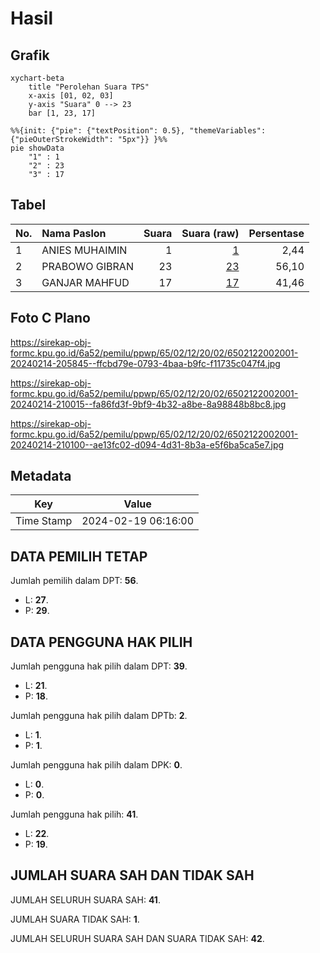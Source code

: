 # Hasil

## Grafik

```mermaid
xychart-beta
    title "Perolehan Suara TPS"
    x-axis [01, 02, 03]
    y-axis "Suara" 0 --> 23
    bar [1, 23, 17]
```

```mermaid
%%{init: {"pie": {"textPosition": 0.5}, "themeVariables": {"pieOuterStrokeWidth": "5px"}} }%%
pie showData
    "1" : 1
    "2" : 23
    "3" : 17
```

## Tabel

| No. | Nama Paslon    | Suara | Suara (raw) | Persentase |
|:--- |:-------------- | -----:| -----------:| ----------:|
| 1   | ANIES MUHAIMIN | 1     | [1][p-1]    | 2,44       |
| 2   | PRABOWO GIBRAN | 23    | [23][p-2]   | 56,10      |
| 3   | GANJAR MAHFUD  | 17    | [17][p-3]   | 41,46      |


[p-1]: https://github.com/gigit-pemilu/pemilu-2024-65-kalimantan-utara/blob/main/pilpres/hitung-suara/sub/65-kalimantan-utara/sub/02-malinau/sub/12-mentarang-hulu/sub/2002-lung-kebinu/sub/001-tps/sub/paslon-1.txt
[p-2]: https://github.com/gigit-pemilu/pemilu-2024-65-kalimantan-utara/blob/main/pilpres/hitung-suara/sub/65-kalimantan-utara/sub/02-malinau/sub/12-mentarang-hulu/sub/2002-lung-kebinu/sub/001-tps/sub/paslon-2.txt
[p-3]: https://github.com/gigit-pemilu/pemilu-2024-65-kalimantan-utara/blob/main/pilpres/hitung-suara/sub/65-kalimantan-utara/sub/02-malinau/sub/12-mentarang-hulu/sub/2002-lung-kebinu/sub/001-tps/sub/paslon-3.txt

## Foto C Plano

https://sirekap-obj-formc.kpu.go.id/6a52/pemilu/ppwp/65/02/12/20/02/6502122002001-20240214-205845--ffcbd79e-0793-4baa-b9fc-f11735c047f4.jpg

https://sirekap-obj-formc.kpu.go.id/6a52/pemilu/ppwp/65/02/12/20/02/6502122002001-20240214-210015--fa86fd3f-9bf9-4b32-a8be-8a98848b8bc8.jpg

https://sirekap-obj-formc.kpu.go.id/6a52/pemilu/ppwp/65/02/12/20/02/6502122002001-20240214-210100--ae13fc02-d094-4d31-8b3a-e5f6ba5ca5e7.jpg


## Metadata

| Key        | Value               |
| ---------- | ------------------- |
| Time Stamp | 2024-02-19 06:16:00 |


## DATA PEMILIH TETAP

Jumlah pemilih dalam DPT: **56**.
 * L: **27**.
 * P: **29**.

## DATA PENGGUNA HAK PILIH

Jumlah pengguna hak pilih dalam DPT: **39**.
 * L: **21**.
 * P: **18**.

Jumlah pengguna hak pilih dalam DPTb: **2**.
 * L: **1**.
 * P: **1**.

Jumlah pengguna hak pilih dalam DPK: **0**.
 * L: **0**.
 * P: **0**.

Jumlah pengguna hak pilih: **41**.
 * L: **22**.
 * P: **19**.

## JUMLAH SUARA SAH DAN TIDAK SAH

JUMLAH SELURUH SUARA SAH: **41**.

JUMLAH SUARA TIDAK SAH: **1**.

JUMLAH SELURUH SUARA SAH DAN SUARA TIDAK SAH: **42**.


